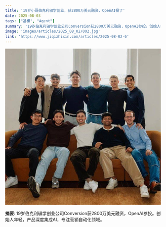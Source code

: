 ```yaml
---
title: '19岁小哥伯克利辍学创业，获2800万美元融资，OpenAI投了'
date: 2025-08-03
tags: ["基模", "Agent"]
summary: '19岁伯克利辍学创业公司Conversion获2800万美元融资，OpenAI参投。创始人年轻，产品深度集成AI，专注营销自动化领域。'
image: 'images/articles/2025_08_02/002.jpg'
link: 'https://www.jiqizhixin.com/articles/2025-08-02-6'
---
```

![19岁小哥伯克利辍学创业，获2800万美元融资，OpenAI投了](images/articles/2025_08_02/002.jpg)

**摘要**: 19岁伯克利辍学创业公司Conversion获2800万美元融资，OpenAI参投。创始人年轻，产品深度集成AI，专注营销自动化领域。
